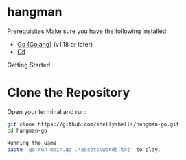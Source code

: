 # hangman

Prerequisites
Make sure you have the following installed:
- [Go (Golang)](https://golang.org/dl/) (v1.18 or later)
- [Git](https://git-scm.com/)

Getting Started
# Clone the Repository
Open your terminal and run:
```bash
git clone https://github.com/shellyshells/hangman-go.git
cd hangman-go

Running the Game
paste 'go run main.go .\assets\words.txt' to play. 